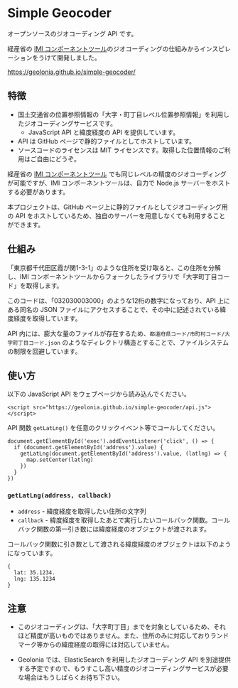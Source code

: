 # Simple Geocoder

オープンソースのジオコーディング API です。

経産省の [IMI コンポーネントツール](https://info.gbiz.go.jp/tools/imi_tools/)のジオコーディングの仕組みからインスピレーションをうけて開発しました。

https://geolonia.github.io/simple-geocoder/

## 特徴

* 国土交通省の位置参照情報の「大字・町丁目レベル位置参照情報」を利用したジオコーディングサービスです。
  * JavaScript API と緯度経度の API を提供しています。
* API は GitHub ページで静的ファイルとしてホストしています。
* ソースコードのライセンスは MIT ライセンスです。取得した位置情報のご利用はご自由にどうぞ。

経産省の [IMI コンポーネントツール](https://info.gbiz.go.jp/tools/imi_tools/) でも同じレベルの精度のジオコーディングが可能ですが、IMI コンポーネントツールは、自力で Node.js サーバーをホストする必要があります。

本プロジェクトは、GitHub ページ上に静的ファイルとしてジオコーディング用の API をホストしているため、独自のサーバーを用意しなくても利用することができます。

## 仕組み

「東京都千代田区霞が関1-3-1」のような住所を受け取ると、この住所を分解し、IMI コンポーネントツールからフォークしたライブラリで「大字町丁目コード」を取得します。

このコードは、「032030003000」のような12桁の数字になっており、API 上にある同名の JSON ファイルにアクセスすることで、その中に記述されている緯度経度を取得しています。

API 内には、膨大な量のファイルが存在するため、`都道府県コード/市町村コード/大字町丁目コード.json` のようなディレクトリ構造とすることで、ファイルシステムの制限を回避しています。

## 使い方

以下の JavaScript API をウェブページから読み込んでください。

```
<script src="https://geolonia.github.io/simple-geocoder/api.js"></script>
```

API 関数 `getLatLng()` を任意のクリックイベント等でコールしてください。

```
document.getElementById('exec').addEventListener('click', () => {
  if (document.getElementById('address').value) {
    getLatLng(document.getElementById('address').value, (latlng) => {
      map.setCenter(latlng)
    })
  }
})
```

### `getLatLng(address, callback)`

* `address` - 緯度経度を取得したい住所の文字列
* `callback` - 緯度経度を取得したあとで実行したいコールバック関数。コールバック関数の第一引き数には緯度経度のオブジェクトが渡されます。

コールバック関数に引き数として渡される緯度経度のオブジェクトは以下のようになっています。

```
{
  lat: 35.1234.
  lng: 135.1234
}
```

## 注意

* このジオコーディングは、「大字町丁目」までを対象としているため、それほど精度が高いものではありません。また、住所のみに対応しておりランドマーク等からの緯度経度の取得には対応していません。
+ Geolonia では、ElasticSearch を利用したジオコーディング API を別途提供する予定ですので、もうすこし高い精度のジオコーディングサービスが必要な場合はもうしばらくお待ち下さい。
